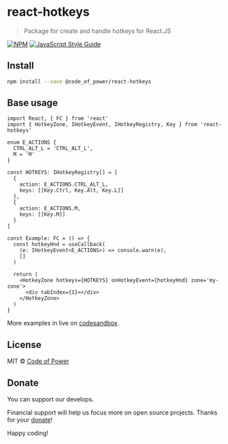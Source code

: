 # react-hotkeys

> Package for create and handle hotkeys for React.JS

[![NPM](https://img.shields.io/npm/v/react-hotkeys.svg)](https://www.npmjs.com/package/react-hotkeys) [![JavaScript Style Guide](https://img.shields.io/badge/code_style-standard-brightgreen.svg)](https://standardjs.com)

## Install

```bash
npm install --save @code_of_power/react-hotkeys
```

## Base usage

```tsx
import React, { FC } from 'react'
import { HotkeyZone, IHotkeyEvent, IHotkeyRegistry, Key } from 'react-hotkeys'

enum E_ACTIONS {
  CTRL_ALT_L = 'CTRL_ALT_L',
  M = 'M'
}

const HOTKEYS: IHotkeyRegistry[] = [
  {
    action: E_ACTIONS.CTRL_ALT_L,
    keys: [[Key.Ctrl, Key.Alt, Key.L]]
  },
  {
    action: E_ACTIONS.M,
    keys: [[Key.M]]
  }
]

const Example: FC = () => {
  const hotkeyHnd = useCallback(
    (e: IHotkeyEvent<E_ACTIONS>) => console.warn(e),
    []
  )

  return (
    <HotkeyZone hotkeys={HOTKEYS} onHotkeyEvent={hotkeyHnd} zone='my-zone'>
      <div tabIndex={1}></div>
    </HotkeyZone>
  )
}
```

More examples in live on [codesandbox](https://codesandbox.io/s/polished-field-12ufy?file=/src/App.tsx).

## License

MIT © [Code of Power](https://github.com/Code-of-Power)

## Donate

You can support our develops.

Financial support will help us focus more on open source projects. Thanks for your [donate](https://www.tinkoff.ru/collectmoney/crowd/kernichnyi.andrey1/yHjhT34489/?short_link=1idYUIkwUmR&httpMethod=GET)!

Happy coding!
